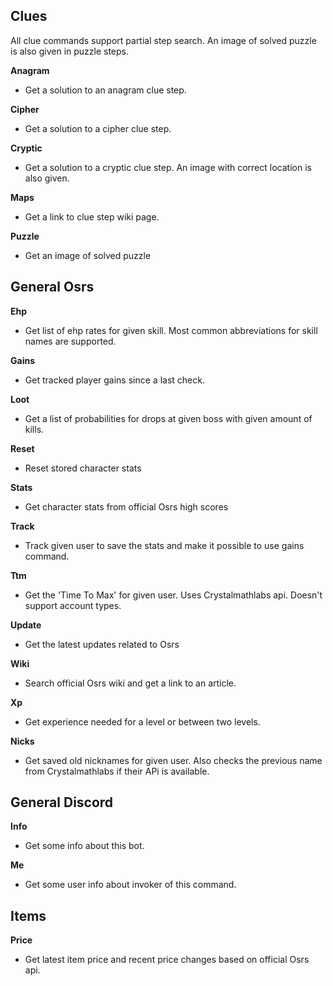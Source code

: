 ## Clues
All clue commands support partial step search. An image of solved puzzle is also given in puzzle steps.

**Anagram**
- Get a solution to an anagram clue step.

**Cipher**
- Get a solution to a cipher clue step.

**Cryptic**
- Get a solution to a cryptic clue step. An image with correct location is also given.

**Maps**
- Get a link to clue step wiki page.

**Puzzle**
- Get an image of solved puzzle

## General Osrs

**Ehp**
- Get list of ehp rates for given skill. Most common abbreviations for skill names are supported.

**Gains**
- Get tracked player gains since a last check.

**Loot**
- Get a list of probabilities for drops at given boss with given amount of kills.

**Reset**
- Reset stored character stats

**Stats**
- Get character stats from official Osrs high scores

**Track**
- Track given user to save the stats and make it possible to use gains command.

**Ttm**
- Get the 'Time To Max' for given user. Uses Crystalmathlabs api. Doesn't support account types.

**Update**
- Get the latest updates related to Osrs

**Wiki**
- Search official Osrs wiki and get a link to an article.

**Xp**
- Get experience needed for a level or between two levels.

**Nicks**
- Get saved old nicknames for given user. Also checks the previous name from Crystalmathlabs if their APi is available.

## General Discord
**Info**
- Get some info about this bot.

**Me**
- Get some user info about invoker of this command.

## Items
**Price**
- Get latest item price and recent price changes based on official Osrs api.